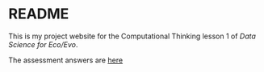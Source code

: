 # README

This is my project website for the Computational Thinking lesson 1 of *Data Science for Eco/Evo*.

The assessment answers are [here](index.qmd)
